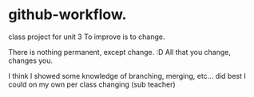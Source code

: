# github-workflow.

class project for unit 3
To improve is to change.

There is nothing permanent, except change. :D
All that you change, changes you.

I think I showed some knowledge of branching, merging, etc... did best I could on my own per class changing (sub teacher)
